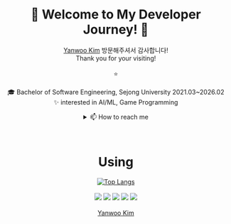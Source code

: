 <div align="center">

# 🌱 Welcome to My Developer Journey! 🌱
[Yanwoo Kim](https://www.linkedin.com/in/yanwoo-k-395b80309/)
방문해주셔서 감사합니다!       <br/>
Thank you for your visiting! <br/>
<br>
:star:
<br><br>
🎓 Bachelor of Software Engineering, Sejong University 2021.03~2026.02
<br>
✨ interested in AI/ML, Game Programming

<details>
<summary>
  📫 How to reach me
</summary>
    ✉️ email :⠀kkyanwoo@gmail.com
    <br>
    🌱 Linkedin :⠀[Yanwoo Kim](https://www.linkedin.com/in/yanwoo-k-395b80309/)
    <br>
    🎮 steam :⠀niar / 1209408742
</details>

⠀

# Using
[![Top Langs](https://github-readme-stats.vercel.app/api/top-langs/?username=yanwoo8)](https://github.com/anuraghazra/github-readme-stats)
<br><br>
  <img src="https://img.shields.io/badge/c-A8B9CC?style=for-the-badge&logo=c&logoColor=white">
  <img src="https://img.shields.io/badge/c++-00599C?style=for-the-badge&logo=c%2B%2B&logoColor=white">
  <img src="https://img.shields.io/badge/python-3776AB?style=for-the-badge&logo=python&logoColor=white">
  <img src="https://img.shields.io/badge/mysql-4479A1?style=for-the-badge&logo=mysql&logoColor=white"> 
  <img src="https://img.shields.io/badge/mariaDB-003545?style=for-the-badge&logo=mariaDB&logoColor=white">
  <br><br>
[Yanwoo Kim](https://www.linkedin.com/in/yanwoo-k-395b80309/)
